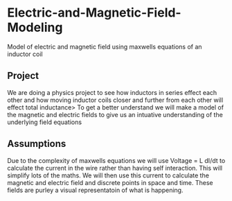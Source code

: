 # Electric-and-Magnetic-Field-Modeling
Model of electric and magnetic field using maxwells equations of an inductor coil

## Project ##
We are doing a physics project to see how inductors in series effect each other and how moving inductor coils closer and further from each other will effect total inductance> To get a better understand we will make a model of the magnetic and electric fields to give us an intuative understanding of the underlying field equations

## Assumptions ##
Due to the complexity of maxwells equations we will use Voltage = L dI/dt to calculate the current in the wire rather than having self interaction. This will simplify lots of the maths. We will then use this current to calculate the magnetic and electric field and discrete points in space and time. These fields are purley a visual representatoin of what is happening.
